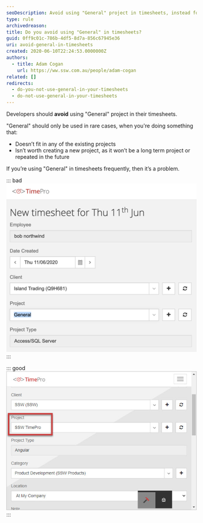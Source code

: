```yaml
---
seoDescription: Avoid using "General" project in timesheets, instead focus on specific projects or categories that accurately reflect work tasks.
type: rule
archivedreason:
title: Do you avoid using "General" in timesheets?
guid: 0ff9c01c-786b-4df5-8d7a-856c67945e36
uri: avoid-general-in-timesheets
created: 2020-06-10T22:24:53.0000000Z
authors:
  - title: Adam Cogan
    url: https://ww.ssw.com.au/people/adam-cogan
related: []
redirects:
  - do-you-not-use-general-in-your-timesheets
  - do-not-use-general-in-your-timesheets
---
```


Developers should **avoid** using "General" project in their timesheets.

"General" should only be used in rare cases, when you're doing something that:

* Doesn’t fit in any of the existing projects
* Isn’t worth creating a new project, as it won’t be a long term project or repeated in the future

<!--endintro-->

If you’re using "General" in timesheets frequently, then it’s a problem.

::: bad  
![Figure: Bad example - "General" project or category](using-general-timesheets-bad.png)  
:::

::: good
![Figure: Good example - Specific project or category](good-example-timesheet.jpg)  
:::

